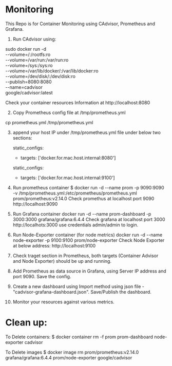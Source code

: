 # Monitoring

This Repo is for Container Monitoring using CAdvisor, Prometheus and Grafana.

1) Run CAdvisor using:

sudo docker run -d \
--volume=/:/rootfs:ro \
--volume=/var/run:/var/run:ro \
--volume=/sys:/sys:ro \
--volume=/var/lib/docker/:/var/lib/docker:ro \
--volume=/dev/disk/:/dev/disk:ro \
--publish=8080:8080 \
--name=cadvisor \
google/cadvisor:latest


Check your container resources Information at http://localhost:8080


2) Copy Prometheus config file at /tmp/prometheus.yml

cp prometheus.yml /tmp/prometheus.yml

3) append your host IP under /tmp/prometheus.yml file under below two sections:

    static_configs:

      - targets: ['docker.for.mac.host.internal:8080']

    static_configs:

      - targets: ['docker.for.mac.host.internal:9100']


4) Run prometheus container
$ docker run -d --name prom -p 9090:9090 -v /tmp/prometheus.yml:/etc/prometheus/prometheus.yml  prom/prometheus:v2.14.0
Check promethus at localhost port 9090
 http://localhost:9090
 
 
5) Run Grafana container
docker run -d --name prom-dashboard -p 3000:3000 grafana/grafana:6.4.4
Check grafana at localhost port 3000
 http://localhots:3000
 use credentials admin/admin to login.


6) Run Node-Exporter container (for node metrics)
docker run -d --name node-exporter -p 9100:9100 prom/node-exporter
Check Node Exporter at below address:
http://localhost:9100

7) Check traget section in Prometheus, both targets (Container Advisor and Node Exporter) should be up and running.

8) Add Prometheus as data source in Grafana, using Server IP address and port 9090. Save the config.

9) Create a new dashboard using Import method using json file - "cadvisor-grafana-dashboard.json". Save/Publish the dashboard.

10) Monitor your resources against various metrics.


# Clean up:

To Delete containers:
$ docker container rm -f prom prom-dashboard node-exporter cadvisor

To Delete images
$ docker image rm prom/prometheus:v2.14.0 grafana/grafana:6.4.4 prom/node-exporter google/cadvisor





